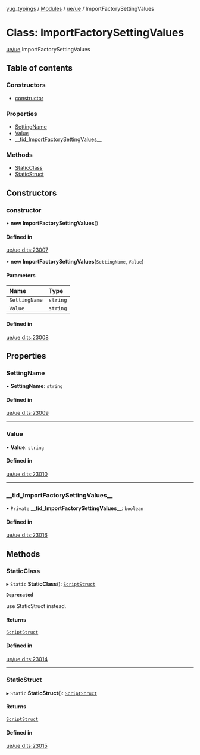 [yug_typings](../README.md) / [Modules](../modules.md) / [ue/ue](../modules/ue_ue.md) / ImportFactorySettingValues

# Class: ImportFactorySettingValues

[ue/ue](../modules/ue_ue.md).ImportFactorySettingValues

## Table of contents

### Constructors

- [constructor](ue_ue.ImportFactorySettingValues.md#constructor)

### Properties

- [SettingName](ue_ue.ImportFactorySettingValues.md#settingname)
- [Value](ue_ue.ImportFactorySettingValues.md#value)
- [\_\_tid\_ImportFactorySettingValues\_\_](ue_ue.ImportFactorySettingValues.md#__tid_importfactorysettingvalues__)

### Methods

- [StaticClass](ue_ue.ImportFactorySettingValues.md#staticclass)
- [StaticStruct](ue_ue.ImportFactorySettingValues.md#staticstruct)

## Constructors

### constructor

• **new ImportFactorySettingValues**()

#### Defined in

[ue/ue.d.ts:23007](https://github.com/YugMetaverse/yug_typings/blob/25cad34/ue/ue.d.ts#L23007)

• **new ImportFactorySettingValues**(`SettingName`, `Value`)

#### Parameters

| Name | Type |
| :------ | :------ |
| `SettingName` | `string` |
| `Value` | `string` |

#### Defined in

[ue/ue.d.ts:23008](https://github.com/YugMetaverse/yug_typings/blob/25cad34/ue/ue.d.ts#L23008)

## Properties

### SettingName

• **SettingName**: `string`

#### Defined in

[ue/ue.d.ts:23009](https://github.com/YugMetaverse/yug_typings/blob/25cad34/ue/ue.d.ts#L23009)

___

### Value

• **Value**: `string`

#### Defined in

[ue/ue.d.ts:23010](https://github.com/YugMetaverse/yug_typings/blob/25cad34/ue/ue.d.ts#L23010)

___

### \_\_tid\_ImportFactorySettingValues\_\_

• `Private` **\_\_tid\_ImportFactorySettingValues\_\_**: `boolean`

#### Defined in

[ue/ue.d.ts:23016](https://github.com/YugMetaverse/yug_typings/blob/25cad34/ue/ue.d.ts#L23016)

## Methods

### StaticClass

▸ `Static` **StaticClass**(): [`ScriptStruct`](ue_ue.ScriptStruct.md)

**`Deprecated`**

use StaticStruct instead.

#### Returns

[`ScriptStruct`](ue_ue.ScriptStruct.md)

#### Defined in

[ue/ue.d.ts:23014](https://github.com/YugMetaverse/yug_typings/blob/25cad34/ue/ue.d.ts#L23014)

___

### StaticStruct

▸ `Static` **StaticStruct**(): [`ScriptStruct`](ue_ue.ScriptStruct.md)

#### Returns

[`ScriptStruct`](ue_ue.ScriptStruct.md)

#### Defined in

[ue/ue.d.ts:23015](https://github.com/YugMetaverse/yug_typings/blob/25cad34/ue/ue.d.ts#L23015)
